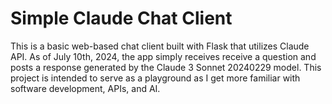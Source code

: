 # Simple Claude Chat Client

This is a basic web-based chat client built with Flask that utilizes Claude API. As of July 10th, 2024, the app simply receives receive a question and posts a response generated by the Claude 3 Sonnet 20240229 model. This project is intended to serve as a playground as I get more familiar with software development, APIs, and AI.
